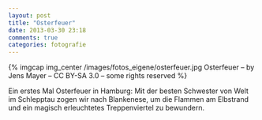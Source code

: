 ```yaml
---
layout: post
title: "Osterfeuer"
date: 2013-03-30 23:18
comments: true
categories: fotografie
---
```


{% imgcap img_center /images/fotos_eigene/osterfeuer.jpg Osterfeuer – by Jens Mayer – CC BY-SA 3.0 – some rights reserved %}

Ein erstes Mal Osterfeuer in Hamburg: Mit der besten Schwester von Welt im Schlepptau zogen wir nach Blankenese, um die Flammen am Elbstrand und ein magisch erleuchtetes Treppenviertel zu bewundern.
